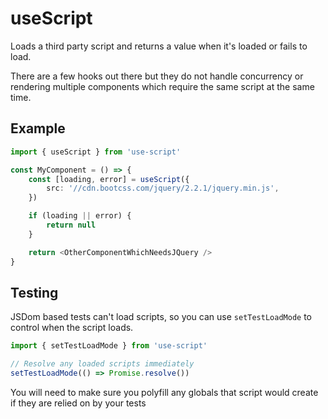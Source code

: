 # useScript

Loads a third party script and returns a value when it's loaded or fails to load.

There are a few hooks out there but they do not handle concurrency or rendering multiple components which require the same script at the same time.

## Example

```ts
import { useScript } from 'use-script'

const MyComponent = () => {
    const [loading, error] = useScript({
        src: '//cdn.bootcss.com/jquery/2.2.1/jquery.min.js',
    })

    if (loading || error) {
        return null
    }

    return <OtherComponentWhichNeedsJQuery />
}
```

## Testing

JSDom based tests can't load scripts, so you can use `setTestLoadMode` to control when the script loads.

```ts
import { setTestLoadMode } from 'use-script'

// Resolve any loaded scripts immediately
setTestLoadMode(() => Promise.resolve())
```

You will need to make sure you polyfill any globals that script would create if they are relied on by your tests
